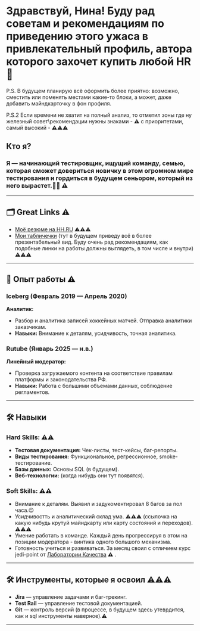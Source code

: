 # Здравствуй, Нина! Буду рад советам и рекомендациям по приведению этого ужаса в привлекательный профиль, автора которого захочет купить любой HR👋

P.S. В будущем планирую всё оформить более приятно: возможно, сместить или поменять местами какие-то блоки, а может, даже добавить майндкарточку в фон профиля.

P.S.2 Если времени не хватит на полный анализ, то отметил зоны где ну железный совет\рекомендации нужны знаками - ⚠️ с приоритетами, самый высокий - ⚠️⚠️⚠️

## Кто я?

### Я — начинающий тестировщик, ищущий команду, семью, которая сможет довериться новичку в этом огромном мире тестирования и гордиться в будущем сеньором, который из него вырастет.👨‍🚀 ⚠️

---

## 🗂 Great Links ⚠️

- [Моё резюме на HH.RU](https://docs.google.com/spreadsheets/d/1645hMnhEZCjv9KQxK2QNNw9kNdbMnVr2C5DIc0PGBlk/edit?usp=sharing) ⚠️⚠️⚠️
- [Мои табличечки](https://docs.google.com/spreadsheets/d/1645hMnhEZCjv9KQxK2QNNw9kNdbMnVr2C5DIc0PGBlk/edit?usp=sharing) (тут в будущем приведу всё в более презентабельный вид. Буду очень рад рекомендациям, как подобные линки на работы должны выглядеть, в том числе и внутри) ⚠️⚠️⚠️

---

## 🚀 Опыт работы ⚠️

### **Iceberg** (Февраль 2019 — Апрель 2020)
**Аналитик:**
- Разбор и аналитика записей хоккейных матчей. Отправка аналитики заказчикам.
- **Навыки:** Внимание к деталям, усидчивость, точная аналитика.

### **Rutube** (Январь 2025 — н.в.)
**Линейный модератор:**
- Проверка загружаемого контента на соответствие правилам платформы и законодательства РФ.
- **Навыки:** Работа с большими объемами данных, соблюдение регламентов.

---

## 🛠 Навыки

### Hard Skills: ⚠️⚠️
- **Тестовая документация:** Чек-листы, тест-кейсы, баг-репорты.
- **Виды тестирования:** Функциональное, регрессионное, smoke-тестирование.
- **Базы данных:** Основы SQL (в будущем).
- **Веб-технологии:** (когда нибудь они тут появятся).

### Soft Skills: ⚠️⚠️
- Внимание к деталям. Выявил и задукоментировал 8 багов за пол часа.😉
- Усидчивостть и аналитический склад ума. ⚠️⚠️⚠️ (ссылочка на какую нибудь крутуй майндкарту или карту состояний и переходов). ⚠️⚠️⚠️
- Умение работать в команде. Каждый день прогрессируя в этом на позиции модератора - винтика одного большого механизма.
- Готовность учиться и развиваться. За месяц своил с отличием курс jedi-point от [Лаборатории Качества](https://qaschool.ru/) ⚠️
.

---

## 🛠 Инструменты, которые я освоил ⚠️⚠️⚠️
- **Jira** — управление задачами и баг-трекинг.
- **Test Rail** — управление тестовой документацией.
- **Git** — контроль версий (в процессе, в будущем здесь утеврдится, как и sql инструменты наверное).⚠️

---
